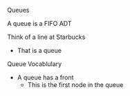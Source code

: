 Queues

A queue is a FIFO ADT

Think of a line at Starbucks
- That is a queue

Queue Vocablulary
* A queue has a front 
  * This is the first node in the queue 
